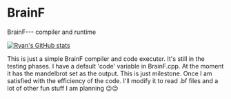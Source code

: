 # BrainF
BrainF--- compiler and runtime

[![Ryan's GitHub stats](https://github-readme-stats.vercel.app/api?username=ras-2004-shaikh)](https://github.com/anuraghazra/github-readme-stats)

This is just a simple BrainF compiler and code executer. It's still in the testing phases. I have a default 'code' variable in BrainF.cpp.
At the moment it has the mandelbrot set as the output. This is just milestone. Once I am satisfied with the efficiency of the code.
I'll modify it to read .bf files and a lot of other fun stuff I am planning 😉😉
